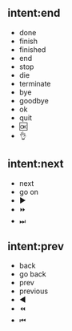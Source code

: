 ## intent:end
- done
- finish
- finished
- end
- stop
- die
- terminate
- bye
- goodbye
- ok
- quit
- 🆗
- 👌

## intent:next
- next
- go on
- ▶️
- ⏩
- ⏭

## intent:prev
- back
- go back
- prev
- previous
- ◀️
- ⏪
- ⏮
